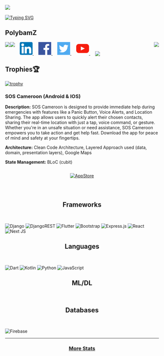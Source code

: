
 <picture><img src = "https://github.com/7oSkaaa/7oSkaaa/blob/main/Images/about_me.gif?raw=true" width = 100px></picture>

 [![Typing SVG](https://readme-typing-svg.demolab.com/?lines=Hi+there,+I+am+PolybamZ;Welcome+to+My+Github+👋🏾;Explore,+enjoy,+and+feel+free.;Happy+coding!+🚀)](https://git.io/typing-svg)

## PolybamZ

<a href="https://github.com/Polybamz/github-readme-stats">
  <picture>
        <source media="(prefers-color-scheme: dark)" srcset="https://github-readme-stats.vercel.app/api/top-langs/?username=Polybamz&hide_title=true&langs_count=10&hide=G-code&hide_border=true&theme=dark&bg_color=0e1116&title_color=ffffff&text_color=ffffff&layout=donut-vertical&exclude_repo=babel,convert">
        <img align="right" src="https://github-readme-stats.vercel.app/api/top-langs/?username=Polybamz&hide_title=true&langs_count=10&hide=G-code&hide_border=true&layout=donut-vertical&exclude_repo=babel,convert">
    </picture>
  
</a>
&nbsp;&nbsp;&nbsp;
<a href="https://www.linkedin.com/in/polycarp-nformi-10b310259/" target="_blank">
    <picture>
        <source media="(prefers-color-scheme: dark)" srcset="https://raw.githubusercontent.com/aja237/aja237/main/social/dark/linkedin.png">
        <img src="https://raw.githubusercontent.com/aja237/aja237/main/social/light/linkedin.png" width="42" height="42">
    </picture>
</a>
&nbsp;&nbsp;&nbsp;
<a href="https://www.facebook.com/100085742299456" target="_blank">
    <picture>
        <source media="(prefers-color-scheme: dark)" srcset="https://raw.githubusercontent.com/jgphilpott/jgphilpott/main/imgs/social/dark/facebook.png">
        <img src="https://raw.githubusercontent.com/aja237/aja237/main/social/light/facebook.png" width="42" height="42">
    </picture>
</a>
&nbsp;&nbsp;&nbsp;
<a href="https://x.com/NformiPolycarp" target="_blank">
    <picture>
        <source media="(prefers-color-scheme: dark)" srcset="https://raw.githubusercontent.com/aja237/aja237/main/social/dark/twitter.png">
        <img src="https://raw.githubusercontent.com/aja237/aja237/main/social/light/twitter.png" width="42" height="42">
    </picture>
</a>
&nbsp;&nbsp;&nbsp;
<a href="" target="_blank">
    <picture>
        <source media="(prefers-color-scheme: dark)" srcset="https://raw.githubusercontent.com/aja237/aja237/main/social/dark/youtube.png">
        <img src="https://raw.githubusercontent.com/aja237/aja237/main/social/light/youtube.png" width="42" height="42">
    </picture>
</a>
&nbsp;&nbsp;&nbsp;

<a href="https://github.com/Polybamz/github-readme-stats">
    <picture>
        <source media="(prefers-color-scheme: dark)" srcset="https://github-readme-stats.vercel.app/api?username=Polybamz&hide_title=true&include_all_commits=true&count_private=true&show_icons=true&hide_border=true&theme=dark&bg_color=0e1116&title_color=ffffff&text_color=ffffff&icon_color=1f6feb">
        <img align="left" src="https://github-readme-stats.vercel.app/api?username=Polybamz&hide_title=true&include_all_commits=true&count_private=true&show_icons=true&hide_border=true">
    </picture>
</a>


<a href="https://github.com/Polybamz/github-readme-streak-stats">
    <picture>
        <source media="(prefers-color-scheme: dark)" srcset="https://github-readme-streak-stats.herokuapp.com/?user=Polybamz&hide_border=true&theme=dark&background=0e1116">
        <img align="left" src="https://github-readme-streak-stats.herokuapp.com/?user=Polybamz&hide_border=true">
    </picture>
</a>

<a href="https://github.com/Polybamz/github-readme-activity-graph">
    <picture>
        <source media="(prefers-color-scheme: dark)" srcset="https://github-readme-activity-graph.vercel.app/graph?username=Polybamz&theme=github-dark&area=true&hide_border=true&custom_title=Past%20Months%20Activity&color=ffffff&bg_color=0e1116">
        <img align="center" src="https://github-readme-activity-graph.vercel.app/graph?username=Polybamz&theme=github-light&area=true&hide_border=true&custom_title=Past%20Months%20Activity">
    </picture>
</a>

## Trophies🏆

[![trophy](https://github-profile-trophy.vercel.app/?username=Polybamz&theme=darkhub&row=2&column=-1&margin-w=20&margin-h=20&title=-Followers,-Reviews,-Issues)](https://github.com/Polybamz/github-profile-trophy)
### SOS Cameroon (Android & IOS) 

**Description:** SOS Cameroon is designed to provide immediate help during emergencies with features like a Panic Button, Voice Alerts, and Location Sharing. The app allows users to quickly alert their chosen contacts, sharing their real-time location with just a tap, voice command, or gesture. Whether you're in an unsafe situation or need assistance, SOS Cameroon empowers you to take action and get help fast. Download the app for peace of mind and safety at your fingertips.

**Architecture:** Clean Code Architecture, Layered Approach used (data, domain, presentation layers), Google Maps

**State Management:** BLoC (cubit)


<div style="display: flex; justify-content: center;">
  <p align="center">
    <a href="https://play.google.com/store/apps/details?id=com.sosbycaasitech.cameroon" target = "_blank">
      <img src="https://play.google.com/intl/en_us/badges/static/images/badges/en_badge_web_generic.png" width="200" alt="AppStore">
    </a>
  </p>
<!--   <p align="center">
    <a href="https://apps.apple.com/us/app/tripplnr-com/id6470180069">
      <img src="https://upload.wikimedia.org/wikipedia/commons/thumb/5/51/Download_on_the_App_Store_Badge_IT_RGB_blk.svg/800px-Download_on_the_App_Store_Badge_IT_RGB_blk.svg.png" width="180" alt="Google Play Store">
    </a>
  </p> -->
</div>

<br> <be>
<h2 style="text-align: center;">Frameworks</h2>
<br>
    
![Django](https://img.shields.io/badge/django-%23092E20.svg?style=for-the-badge&logo=django&logoColor=white)
![DjangoREST](https://img.shields.io/badge/DJANGO-REST-ff1709?style=for-the-badge&logo=django&logoColor=white&color=ff1709&labelColor=gray)
![Flutter](https://img.shields.io/badge/Flutter-%2302569B.svg?style=for-the-badge&logo=Flutter&logoColor=white)
![Bootstrap](https://img.shields.io/badge/bootstrap-%238511FA.svg?style=for-the-badge&logo=bootstrap&logoColor=white)
![Express.js](https://img.shields.io/badge/express.js-%23404d59.svg?style=for-the-badge&logo=express&logoColor=%2361DAFB)
![React](https://img.shields.io/badge/react-%2320232a.svg?style=for-the-badge&logo=react&logoColor=%2361DAFB)
![Next JS](https://img.shields.io/badge/Next-black?style=for-the-badge&logo=next.js&logoColor=white)

<h2 style="text-align: center;">Languages</h2>
<br>

![Dart](https://img.shields.io/badge/dart-%230175C2.svg?style=for-the-badge&logo=dart&logoColor=white)
![Kotlin](https://img.shields.io/badge/kotlin-%237F52FF.svg?style=for-the-badge&logo=kotlin&logoColor=white)
![Python](https://img.shields.io/badge/python-3670A0?style=for-the-badge&logo=python&logoColor=ffdd54)
![JavaScript](https://img.shields.io/badge/javascript-%23323330.svg?style=for-the-badge&logo=javascript&logoColor=%23F7DF1E)
<h2 style="text-align: center;">ML/DL</h2>
<br>


<h2 style="text-align: center;">Databases</h2>
<br>

![Firebase](https://img.shields.io/badge/firebase-a08021?style=for-the-badge&logo=firebase&logoColor=ffcd34)

<hr>

<!--<p><img align="right" src="https://github.com/Adam-pw/Adam-pw/blob/main/animation_500_kxa883sd.gif" alt="adam-pw" /></p>-->

<h3 align="center">
    <a href="https://www.githubtrends.io/wrapped/Polybamz">
        More Stats
    </a>
</h3>
